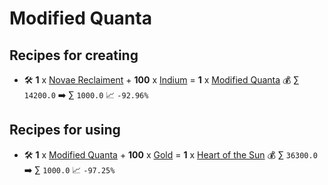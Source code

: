 # Modified Quanta

## Recipes for creating

* 🛠️ **1** x [Novae Reclaiment](<Novae Reclaiment.md>) + **100** x [Indium](<Indium.md>) = **1** x [Modified Quanta](<Modified Quanta.md>) 💰 ∑ `14200.0` ➡️ ∑ `1000.0` 📈 `-92.96%`


## Recipes for using

* 🛠️ **1** x [Modified Quanta](<Modified Quanta.md>) + **100** x [Gold](<Gold.md>) = **1** x [Heart of the Sun](<Heart of the Sun.md>) 💰 ∑ `36300.0` ➡️ ∑ `1000.0` 📈 `-97.25%`
